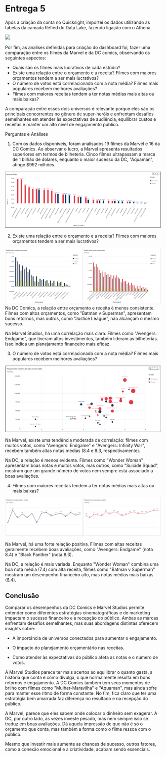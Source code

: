 # Entrega 5
Após a criação da conta no Quicksight, importei os dados utilizando as tabelas da camada Refied do Data Lake, fazendo ligação com o Athena. 

![](../evidencias/conexão-athena.png)

Por fim, as analises definidas para criação do dashboard foi, fazer uma comparação entre os filmes da Marvel e da DC comics, observando os seguintes aspectos: 

- Quais são os filmes mais lucrativos de cada estúdio?
- Existe uma relação entre o orçamento e a receita? Filmes com maiores orçamentos tendem a ser mais lucrativos?
- O número de votos está correlacionado com a nota média? Filmes mais populares recebem melhores avaliações?
- Filmes com maiores receitas tendem a ter notas médias mais altas ou mais baixas?


A comparação entre esses dois universos é relevante porque eles são os principais concorrentes no gênero de super-heróis e enfrentam desafios semelhantes em atender às expectativas de audiência, equilibrar custos e receitas e manter um alto nível de engajamento público.

Perguntas e Análises

1. Com os dados disponíveis, foram analisados 19 filmes da Marvel e 16 da DC Comics. Ao observar o lucro, a Marvel apresenta resultados superiores em termos de bilheteria. Cinco filmes ultrapassam a marca de 1 bilhão de dolares, enquanto o maior sucesso da DC, "Aquaman", atinge $992 milhões.

![alt text](image-1.png)

2. Existe uma relação entre o orçamento e a receita? Filmes com maiores orçamentos tendem a ser mais lucrativos?

![alt text](image-2.png)
Na DC Comics, a relação entre orçamento e receita é menos consistente. Filmes com altos orçamentos, como "Batman v Superman", apresentam bons retornos, mas outros, como "Justice League", não alcançam o mesmo sucesso.

Na Marvel Studios, há uma correlação mais clara. Filmes como "Avengers: Endgame", que tiveram altos investimentos, também lideram as bilheterias. Isso indica um planejamento financeiro mais eficaz.

3. O número de votos está correlacionado com a nota média? Filmes mais populares recebem melhores avaliações?

![](image-3.png)

Na Marvel, existe uma tendência moderada de correlação: filmes com muitos votos, como "Avengers: Endgame" e "Avengers: Infinity War", recebem também altas notas médias (8.4 e 8.3, respectivamente).

Na DC, a relação é menos evidente. Filmes como "Wonder Woman" apresentam boas notas e muitos votos, mas outros, como "Suicide Squad", mostram que um grande número de votos nem sempre está associado a boas avaliações.

4. Filmes com maiores receitas tendem a ter notas médias mais altas ou mais baixas?

![](image-4.png)

Na Marvel, há uma forte relação positiva. Filmes com altas receitas geralmente recebem boas avaliações, como "Avengers: Endgame" (nota 8.4) e "Black Panther" (nota 8.3).

Na DC, a relação é mais variada. Enquanto "Wonder Woman" combina uma boa nota média (7.4) com alta receita, filmes como "Batman v Superman" mostram um desempenho financeiro alto, mas notas médias mais baixas (6.4).

## Conclusão 

Comparar os desempenhos da DC Comics e Marvel Studios permite entender como diferentes estratégias cinematográficas e de marketing impactam o sucesso financeiro e a recepção do público. Ambas as marcas enfrentam desafios semelhantes, mas suas abordagens distintas oferecem insights sobre:

- A importância de universos conectados para aumentar o engajamento.

- O impacto do planejamento orçamentário nas receitas.

- Como atender às expectativas do público afeta as notas e o número de votos.

A Marvel Studios parece ter mais acertos ao equilibrar o quanto gasta, a história que conta e como divulga, o que normalmente resulta em bons retornos e engajamento. A DC Comics também tem seus momentos de brilho com filmes como "Mulher-Maravilha" e "Aquaman", mas ainda sofre para manter esse ritmo de forma constante. No fim, fica claro que ter uma estratégia bem amarrada faz diferença no resultado e na recepção do público.

A Marvel, parece que eles sabem onde colocar o dinheiro sem exagerar. A DC, por outro lado, às vezes investe pesado, mas nem sempre isso se traduz em boas avaliações. Dá aquela impressão de que não é só o orçamento que conta, mas também a forma como o filme ressoa com o público.

Mesmo que investir mais aumente as chances de sucesso, outros fatores, como a conexão emocional e a criatividade, acabam sendo essenciais.